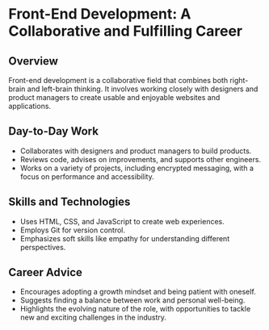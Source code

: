 # Front-End Development: A Collaborative and Fulfilling Career

## Overview

Front-end development is a collaborative field that combines both right-brain and left-brain thinking. It involves working closely with designers and product managers to create usable and enjoyable websites and applications.

## Day-to-Day Work

- Collaborates with designers and product managers to build products.
- Reviews code, advises on improvements, and supports other engineers.
- Works on a variety of projects, including encrypted messaging, with a focus on performance and accessibility.

## Skills and Technologies

- Uses HTML, CSS, and JavaScript to create web experiences.
- Employs Git for version control.
- Emphasizes soft skills like empathy for understanding different perspectives.

## Career Advice

- Encourages adopting a growth mindset and being patient with oneself.
- Suggests finding a balance between work and personal well-being.
- Highlights the evolving nature of the role, with opportunities to tackle new and exciting challenges in the industry.
